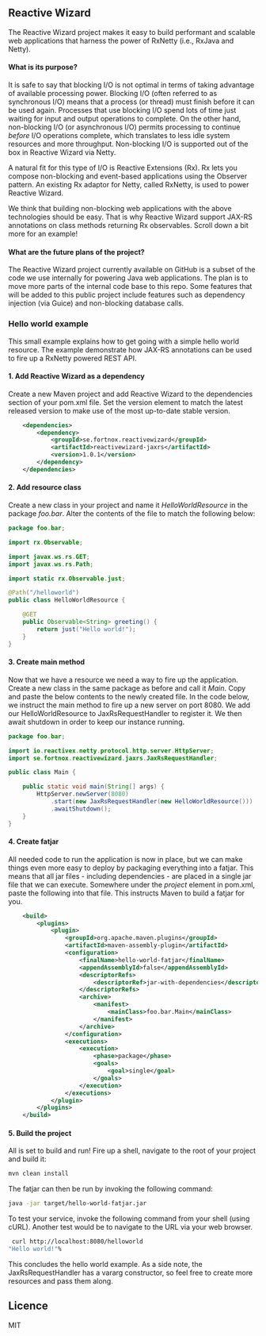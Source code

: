 ## Reactive Wizard
The Reactive Wizard project makes it easy to build performant and scalable web applications that harness the power of RxNetty (i.e., RxJava and Netty).

#### What is its purpose?
It is safe to say that blocking I/O is not optimal in terms of taking advantage of available processing power. Blocking I/O (often referred to as synchronous I/O) means that a process (or thread) must finish before it can be used again. Processes that use blocking I/O spend lots of time just waiting for input and output operations to complete. On the other hand, non-blocking I/O (or asynchronous I/O) permits processing to continue _before_ I/O operations complete, which translates to less idle system resources and more throughput. Non-blocking I/O is supported out of the box in Reactive Wizard via Netty.

A natural fit for this type of I/O is Reactive Extensions (Rx). Rx lets you compose non-blocking and event-based applications using the Observer pattern. An existing Rx adaptor for Netty, called RxNetty, is used to power Reactive Wizard. 

We think that building non-blocking web applications with the above technologies should be easy. That is why Reactive Wizard support JAX-RS annotations on class methods returning Rx observables. Scroll down a bit more for an example!

#### What are the future plans of the project?
The Reactive Wizard project currently available on GitHub is a subset of the code we use internally for powering Java web applications. The plan is to move more parts of the internal code base to this repo. Some features that will be added to this public project include features such as dependency injection (via Guice) and non-blocking database calls.

### Hello world example
This small example explains how to get going with a simple hello world resource. The example demonstrate how JAX-RS annotations can be used to fire up a RxNetty powered REST API.

#### 1. Add Reactive Wizard as a dependency
Create a new Maven project and add Reactive Wizard to the dependencies section of your pom.xml file. Set the version element to match the latest released version to make use of the most up-to-date stable version.

```xml
    <dependencies>
        <dependency>
            <groupId>se.fortnox.reactivewizard</groupId>
            <artifactId>reactivewizard-jaxrs</artifactId>
            <version>1.0.1</version>
        </dependency>
    </dependencies>
```
#### 2. Add resource class
Create a new class in your project and name it _HelloWorldResource_ in the package _foo.bar_. Alter the contents of the file to match the following below:

```java
package foo.bar;

import rx.Observable;

import javax.ws.rs.GET;
import javax.ws.rs.Path;

import static rx.Observable.just;

@Path("/helloworld")
public class HelloWorldResource {

	@GET
	public Observable<String> greeting() {
		return just("Hello world!");
	}
}

```

#### 3. Create main method
Now that we have a resource we need a way to fire up the application. Create a new class in the same package as before and call it _Main_. Copy and paste the below contents to the newly created file. In the code below, we instruct the main method to fire up a new server on port 8080. We add our HelloWorldResource to JaxRsRequestHandler to register it. We then await shutdown in order to keep our instance running.

```java
package foo.bar;

import io.reactivex.netty.protocol.http.server.HttpServer;
import se.fortnox.reactivewizard.jaxrs.JaxRsRequestHandler;

public class Main {

	public static void main(String[] args) {
		HttpServer.newServer(8080)
			.start(new JaxRsRequestHandler(new HelloWorldResource()))
			.awaitShutdown();
	}
}
```

#### 4. Create fatjar
All needed code to run the application is now in place, but we can make things even more easy to deploy by packaging everything into a fatjar. This means that all jar files - including dependencies - are placed in a single jar file that we can execute. Somewhere under the _project_ element in pom.xml, paste the following into that file. This instructs Maven to build a fatjar for you.

```xml
    <build>
        <plugins>
            <plugin>
                <groupId>org.apache.maven.plugins</groupId>
                <artifactId>maven-assembly-plugin</artifactId>
                <configuration>
                    <finalName>hello-world-fatjar</finalName>
                    <appendAssemblyId>false</appendAssemblyId>
                    <descriptorRefs>
                        <descriptorRef>jar-with-dependencies</descriptorRef>
                    </descriptorRefs>
                    <archive>
                        <manifest>
                            <mainClass>foo.bar.Main</mainClass>
                        </manifest>
                    </archive>
                </configuration>
                <executions>
                    <execution>
                        <phase>package</phase>
                        <goals>
                            <goal>single</goal>
                        </goals>
                    </execution>
                </executions>
            </plugin>
        </plugins>
    </build>
```
#### 5. Build the project
All is set to build and run! Fire up a shell, navigate to the root of your project and build it:

```bash
mvn clean install
```

The fatjar can then be run by invoking the following command:
```bash
java -jar target/hello-world-fatjar.jar
```
To test your service, invoke the following command from your shell (using cURL). Another test would be to navigate to the URL via your web browser.

```bash
 curl http://localhost:8080/helloworld
"Hello world!"%  
```

This concludes the hello world example. As a side note, the JaxRsRequestHandler has a vararg constructor, so feel free to create more resources and pass them along.

## Licence
MIT